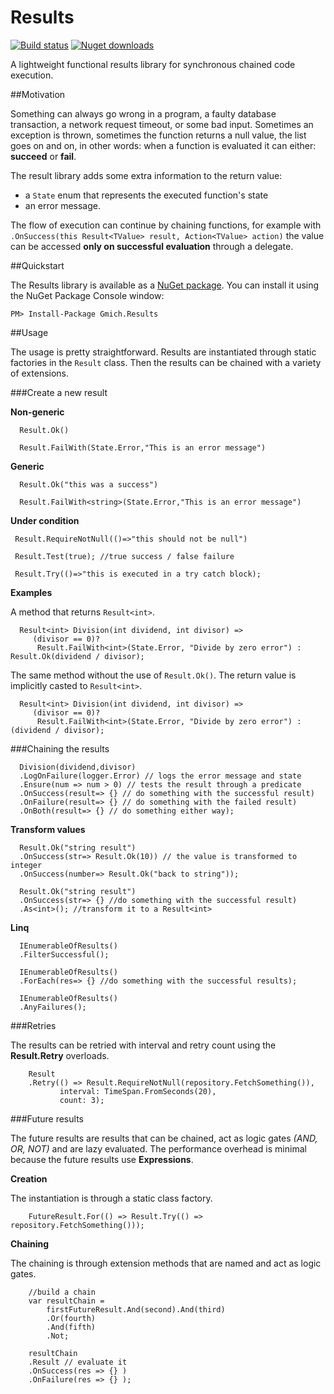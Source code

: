 # Results

[![Build status](https://ci.appveyor.com/api/projects/status/pphkda8eq81bqc9w?svg=true)](https://ci.appveyor.com/project/gmich/results)
[![Nuget downloads](https://img.shields.io/nuget/v/gmich.results.svg)](https://www.nuget.org/packages/gmich.results/)

A lightweight functional results library for synchronous chained code execution.

##Motivation

Something can always go wrong in a program, a faulty database transaction, a network request timeout, or some bad input. Sometimes an exception is thrown, sometimes the function returns a null value, the list goes on and on, in other words: when a function is evaluated it can either: **succeed** or **fail**. 

The result library adds some extra information to the return value:
* a `State` enum that represents the executed function's state
* an error message. 

The flow of execution can continue by chaining functions, for example with `.OnSuccess(this Result<TValue> result, Action<TValue> action)` the value can be accessed **only on successful evaluation** through a delegate.

##Quickstart

The Results library is available as a [NuGet package](https://www.nuget.org/packages/Gmich.Results/). You can install it using the NuGet Package Console window:

    PM> Install-Package Gmich.Results

##Usage

The usage is pretty straightforward. Results are instantiated through static factories in the `Result` class. Then the results can be chained with a variety of extensions.

###Create a new result

**Non-generic**

```
  Result.Ok()
  
  Result.FailWith(State.Error,"This is an error message")
```

**Generic**

```
  Result.Ok("this was a success")
  
  Result.FailWith<string>(State.Error,"This is an error message")
```

 **Under condition**
 
 ```
  Result.RequireNotNull(()=>"this should not be null")
    
  Result.Test(true); //true success / false failure
    
  Result.Try(()=>"this is executed in a try catch block);
```

**Examples**

A method that returns `Result<int>`.
```
  Result<int> Division(int dividend, int divisor) => 
     (divisor == 0)? 
      Result.FailWith<int>(State.Error, "Divide by zero error") : Result.Ok(dividend / divisor);
```

The same method without the use of `Result.Ok()`. The return value is implicitly casted to `Result<int>`.
```
  Result<int> Division(int dividend, int divisor) => 
     (divisor == 0)? 
      Result.FailWith<int>(State.Error, "Divide by zero error") : (dividend / divisor);
```

###Chaining the results

```
  Division(dividend,divisor)
  .LogOnFailure(logger.Error) // logs the error message and state 
  .Ensure(num => num > 0) // tests the result through a predicate
  .OnSuccess(result=> {} // do something with the successful result)
  .OnFailure(result=> {} // do something with the failed result)
  .OnBoth(result=> {} // do something either way);

```

**Transform values**

```
  Result.Ok("string result")
  .OnSuccess(str=> Result.Ok(10)) // the value is transformed to integer
  .OnSuccess(number=> Result.Ok("back to string"));
```

```
  Result.Ok("string result")
  .OnSuccess(str=> {} //do something with the successful result)
  .As<int>(); //transform it to a Result<int>
```

**Linq**

```
  IEnumerableOfResults()
  .FilterSuccessful();
```

```
  IEnumerableOfResults()
  .ForEach(res=> {} //do something with the successful results);  
```

```
  IEnumerableOfResults()
  .AnyFailures();
```

###Retries

The results can be retried with interval and retry count using the __Result.Retry__ overloads.

```
    Result
    .Retry(() => Result.RequireNotNull(repository.FetchSomething()), 
           interval: TimeSpan.FromSeconds(20),
           count: 3);
```

###Future results

The future results are results that can be chained, act as logic gates _(AND, OR, NOT)_ and are lazy evaluated. The performance overhead is minimal because the future results use __Expressions__.

**Creation**

The instantiation is through a static class factory.

```
    FutureResult.For(() => Result.Try(() => repository.FetchSomething()));
```

**Chaining**

The chaining is through extension methods that are named and act as logic gates.  

```
    //build a chain
    var resultChain = 
        firstFutureResult.And(second).And(third)
        .Or(fourth)
        .And(fifth)
        .Not;
    
    resultChain
    .Result // evaluate it
    .OnSuccess(res => {} )
    .OnFailure(res => {} );
```


